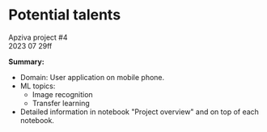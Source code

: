 # Potential talents

Apziva project #4<br>
2023 07 29ff

__Summary:__
* Domain: User application on mobile phone.
* ML topics:
	* Image recognition
	* Transfer learning
* Detailed information in notebook "Project overview" and on top of each notebook.